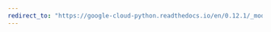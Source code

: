```yaml
---
redirect_to: "https://google-cloud-python.readthedocs.io/en/0.12.1/_modules/gcloud/datastore/batch.html"
---
```

